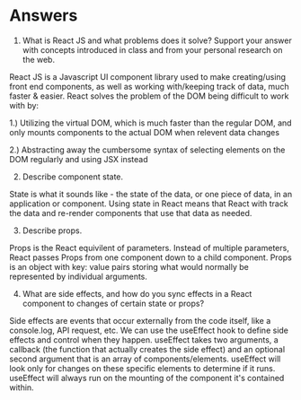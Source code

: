 # Answers

1. What is React JS and what problems does it solve? Support your answer with concepts introduced in class and from your personal research on the web.

React JS is a Javascript UI component library used to make creating/using front end components, as well as working with/keeping track of data, much faster & easier. React solves the problem of the DOM being difficult to work with by:

1.) Utilizing the virtual DOM, which is much faster than the regular DOM, and only mounts components to the actual DOM when relevent data changes

2.) Abstracting away the cumbersome syntax of selecting elements on the DOM regularly and using JSX instead

2. Describe component state.

State is what it sounds like - the state of the data, or one piece of data, in an application or component. Using state in React means that React with track the data and re-render components that use that data as needed.

3. Describe props.

Props is the React equivilent of parameters. Instead of multiple parameters, React passes Props from one component down to a child component. Props is an object with key: value pairs storing what would normally be represented by individual arguments.

4. What are side effects, and how do you sync effects in a React component to changes of certain state or props?

Side effects are events that occur externally from the code itself, like a console.log, API request, etc. We can use the useEffect hook to define side effects and control when they happen. useEffect takes two arguments, a callback (the function that actually creates the side effect) and an optional second argument that is an array of components/elements. useEffect will look only for changes on these specific elements to determine if it runs. useEffect will always run on the mounting of the component it's contained within.